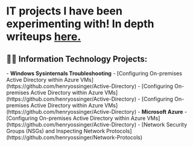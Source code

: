 <h1>IT projects I have been experimenting with! In depth writeups <a href="https://medium.com/@henryossinger">here.</a></h1>

<h2>👨‍💻 Information Technology Projects:</h2>
- <b>Windows Sysinternals Troubleshooting</b>
  - [Configuring On-premises Active Directory within Azure VMs](https://github.com/henryossinger/Active-Directory)
  - [Configuring On-premises Active Directory within Azure VMs](https://github.com/henryossinger/Active-Directory)
  - [Configuring On-premises Active Directory within Azure VMs](https://github.com/henryossinger/Active-Directory)
- <b>Microsoft Azure</b>
  - [Configuring On-premises Active Directory within Azure VMs](https://github.com/henryossinger/Active-Directory)
  - [Network Security Groups (NSGs) and Inspecting Network Protocols](https://github.com/henryossinger/Network-Protocols)





